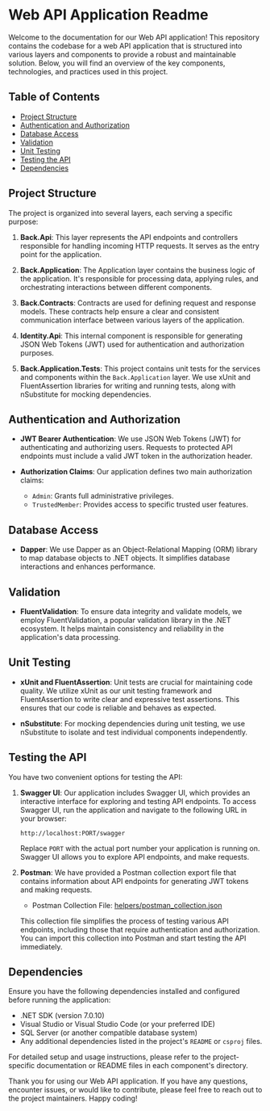 # Web API Application Readme

Welcome to the documentation for our Web API application! This repository contains the codebase for a web API application that is structured into various layers and components to provide a robust and maintainable solution. Below, you will find an overview of the key components, technologies, and practices used in this project.

## Table of Contents

- [Project Structure](#project-structure)
- [Authentication and Authorization](#authentication-and-authorization)
- [Database Access](#database-access)
- [Validation](#validation)
- [Unit Testing](#unit-testing)
- [Testing the API](#testing-the-api)
- [Dependencies](#dependencies)

## Project Structure

The project is organized into several layers, each serving a specific purpose:

1. **Back.Api**: This layer represents the API endpoints and controllers responsible for handling incoming HTTP requests. It serves as the entry point for the application.

2. **Back.Application**: The Application layer contains the business logic of the application. It's responsible for processing data, applying rules, and orchestrating interactions between different components.

3. **Back.Contracts**: Contracts are used for defining request and response models. These contracts help ensure a clear and consistent communication interface between various layers of the application.

4. **Identity.Api**: This internal component is responsible for generating JSON Web Tokens (JWT) used for authentication and authorization purposes.

5. **Back.Application.Tests**: This project contains unit tests for the services and components within the `Back.Application` layer. We use xUnit and FluentAssertion libraries for writing and running tests, along with nSubstitute for mocking dependencies.

## Authentication and Authorization

- **JWT Bearer Authentication**: We use JSON Web Tokens (JWT) for authenticating and authorizing users. Requests to protected API endpoints must include a valid JWT token in the authorization header.

- **Authorization Claims**: Our application defines two main authorization claims:
    - `Admin`: Grants full administrative privileges.
    - `TrustedMember`: Provides access to specific trusted user features.

## Database Access

- **Dapper**: We use Dapper as an Object-Relational Mapping (ORM) library to map database objects to .NET objects. It simplifies database interactions and enhances performance.

## Validation

- **FluentValidation**: To ensure data integrity and validate models, we employ FluentValidation, a popular validation library in the .NET ecosystem. It helps maintain consistency and reliability in the application's data processing.

## Unit Testing

- **xUnit and FluentAssertion**: Unit tests are crucial for maintaining code quality. We utilize xUnit as our unit testing framework and FluentAssertion to write clear and expressive test assertions. This ensures that our code is reliable and behaves as expected.

- **nSubstitute**: For mocking dependencies during unit testing, we use nSubstitute to isolate and test individual components independently.

## Testing the API

You have two convenient options for testing the API:

1. **Swagger UI**: Our application includes Swagger UI, which provides an interactive interface for exploring and testing API endpoints. To access Swagger UI, run the application and navigate to the following URL in your browser:

   ```
   http://localhost:PORT/swagger
   ```

   Replace `PORT` with the actual port number your application is running on. Swagger UI allows you to explore API endpoints, and make requests.

2. **Postman**: We have provided a Postman collection export file that contains information about API endpoints for generating JWT tokens and making requests.

   - Postman Collection File: [helpers/postman_collection.json](https://github.com/AntHavrylov/Back.Api/blob/master/Helpers/postman_collection.json)

   This collection file simplifies the process of testing various API endpoints, including those that require authentication and authorization. You can import this collection into Postman and start testing the API immediately.

## Dependencies

Ensure you have the following dependencies installed and configured before running the application:

- .NET SDK (version 7.0.10)
- Visual Studio or Visual Studio Code (or your preferred IDE)
- SQL Server (or another compatible database system)
- Any additional dependencies listed in the project's `README` or `csproj` files.

For detailed setup and usage instructions, please refer to the project-specific documentation or README files in each component's directory.

Thank you for using our Web API application. If you have any questions, encounter issues, or would like to contribute, please feel free to reach out to the project maintainers. Happy coding!
